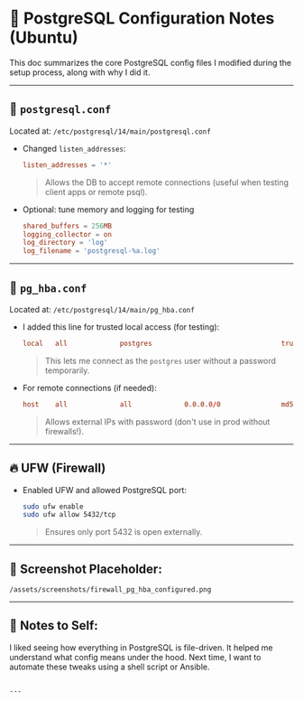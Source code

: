 # 🔐 PostgreSQL Configuration Notes (Ubuntu)

This doc summarizes the core PostgreSQL config files I modified during the setup process, along with why I did it.

---

## 🔧 `postgresql.conf`
Located at: `/etc/postgresql/14/main/postgresql.conf`

- Changed `listen_addresses`:
  ```conf
  listen_addresses = '*'
  ```
  > Allows the DB to accept remote connections (useful when testing client apps or remote psql).

- Optional: tune memory and logging for testing
  ```conf
  shared_buffers = 256MB
  logging_collector = on
  log_directory = 'log'
  log_filename = 'postgresql-%a.log'
  ```

---

## 🔐 `pg_hba.conf`
Located at: `/etc/postgresql/14/main/pg_hba.conf`

- I added this line for trusted local access (for testing):
  ```conf
  local   all             postgres                                trust
  ```
  > This lets me connect as the `postgres` user without a password temporarily.

- For remote connections (if needed):
  ```conf
  host    all             all             0.0.0.0/0               md5
  ```
  > Allows external IPs with password (don't use in prod without firewalls!).

---

## 🔥 UFW (Firewall)
- Enabled UFW and allowed PostgreSQL port:
  ```bash
  sudo ufw enable
  sudo ufw allow 5432/tcp
  ```
  > Ensures only port 5432 is open externally.

---

## 📸 Screenshot Placeholder:
```
/assets/screenshots/firewall_pg_hba_configured.png
```

---

## 💬 Notes to Self:
I liked seeing how everything in PostgreSQL is file-driven. It helped me understand what config means under the hood. Next time, I want to automate these tweaks using a shell script or Ansible.
```

---

